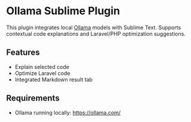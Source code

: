 # Ollama Sublime Plugin

This plugin integrates local [Ollama](https://ollama.com/) models with Sublime Text. Supports contextual code explanations and Laravel/PHP optimization suggestions.

## Features

- Explain selected code
- Optimize Laravel code
- Integrated Markdown result tab

## Requirements

- Ollama running locally: https://ollama.com/
